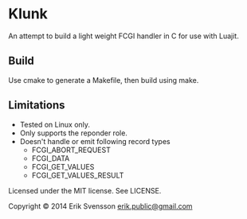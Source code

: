 Klunk
=====

An attempt to build a light weight FCGI handler in C for use with Luajit.

Build
-----

Use cmake to generate a Makefile, then build using make.

Limitations
-----------

 * Tested on Linux only.
 * Only supports the reponder role.
 * Doesn't handle or emit following record types
   * FCGI_ABORT_REQUEST
   * FCGI_DATA
   * FCGI_GET_VALUES
   * FCGI_GET_VALUES_RESULT

Licensed under the MIT license. See LICENSE.

Copyright © 2014 Erik Svensson <erik.public@gmail.com>
